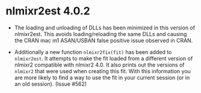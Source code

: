 # nlmixr2est 4.0.2

- The loading and unloading of DLLs has been minimized in this version
  of nlmixr2est. This avoids loading/reloading the same DLLs and causing the
  CRAN mac m1 ASAN/USBAN false positive issue observed in CRAN.

- Additionally a new function `nlmixr2fix(fit)` has been added to
 `nlmixr2est`.  It attempts to make the fit loaded from a different
 version of nlmixr2 compatible with nlmixr2 4.0.  It also prints out
 the versions of `nlmixr2` that were used when creating this fit.
 With this information you are more likely to find a way to use the
 fit in your current session (or in an old session). (Issue #562)
